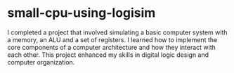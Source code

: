 # small-cpu-using-logisim
I completed a project that involved simulating a basic computer system with a memory, an ALU and a set of registers. I learned how to implement the core components of a computer architecture and how they interact with each other. This project enhanced my skills in digital logic design and computer organization.
